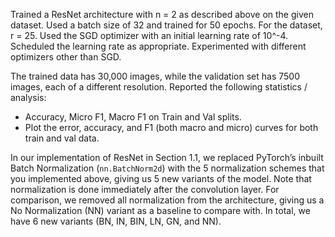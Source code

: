 Trained a ResNet architecture with n = 2 as described above on the given dataset. Used a batch size of 32 and trained for 50 epochs. For the dataset, r = 25. Used the SGD optimizer with an initial learning rate of 10^-4. Scheduled the learning rate as appropriate. Experimented with different optimizers other than SGD.

The trained data has 30,000 images, while the validation set has 7500 images, each of a different resolution. Reported the following statistics / analysis:
- Accuracy, Micro F1, Macro F1 on Train and Val splits.
- Plot the error, accuracy, and F1 (both macro and micro) curves for both train and val data.

In our implementation of ResNet in Section 1.1, we replaced PyTorch’s inbuilt Batch Normalization (`nn.BatchNorm2d`) with the 5 normalization schemes that you implemented above, giving us 5 new variants of the model. Note that normalization is done immediately after the convolution layer. For comparison, we removed all normalization from the architecture, giving us a No Normalization (NN) variant as a baseline to compare with. In total, we have 6 new variants (BN, IN, BIN, LN, GN, and NN).
